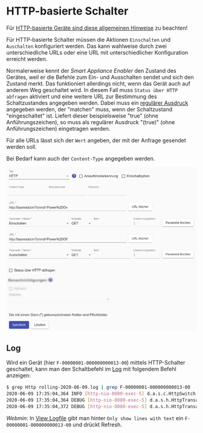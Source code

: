 # HTTP-basierte Schalter
Für [HTTP-basierte Geräte sind diese allgemeinen Hinweise](Http_DE.md) zu beachten!

Für HTTP-basierte Schalter müssen die Aktionen `Einschalten` und `Auschalten` konfiguriert werden. Das kann wahlweise durch zwei unterschiedliche URLs oder eine URL mit unterschiedlicher Konfiguration erreicht werden.

Normalerweise kennt der *Smart Appliance Enabler* den Zustand des Gerätes, weil er die Befehle zum Ein- und Ausschalten sendet und sich den Zustand merkt. Das funktioniert allerdings nicht, wenn das Gerät auch auf anderem Weg geschaltet wird. In diesem Fall muss `Status über HTTP abfragen` aktiviert und eine weitere URL zur Bestimmung des Schaltzustandes angegeben werden. Dabei muss ein [regulärer Ausdruck](ValueExtraction_DE.md) angegeben werden, der "matchen" muss, wenn der Schaltzustand "eingeschaltet" ist. Liefert dieser beispielsweise "true" (ohne Anführungszeichen), so muss als regulärer Ausdruck "(true)" (ohne Anführungszeichen) eingetragen werden.

Für alle URLs lässt sich der `Wert` angeben, der mit der Anfrage gesendet werden soll.

Bei Bedarf kann auch der `Content-Type` angegeben werden.

![HTTP Switch](../pics/fe/HttpSwitch_DE.png)

## Log
Wird ein Gerät (hier `F-00000001-000000000013-00`) mittels HTTP-Schalter geschaltet, kann man den Schaltbefehl im [Log](Logging_DE.md) mit folgendem Befehl anzeigen:

```bash
$ grep Http rolling-2020-06-09.log | grep F-00000001-000000000013-00
2020-06-09 17:35:04,364 INFO [http-nio-8080-exec-5] d.a.s.c.HttpSwitch [HttpSwitch.java:127] F-00000001-000000000013-00: Switching on
2020-06-09 17:35:04,364 DEBUG [http-nio-8080-exec-5] d.a.s.h.HttpTransactionExecutor [HttpTransactionExecutor.java:105] F-00000001-000000000013-00: Sending GET request url=http://localhost:8082/set/hm-rpc.0.PEQxxxxxxx.1.STATE?value=true
2020-06-09 17:35:04,372 DEBUG [http-nio-8080-exec-5] d.a.s.h.HttpTransactionExecutor [HttpTransactionExecutor.java:160] F-00000001-000000000013-00: Response code is 200
```

*Webmin*: In [View Logfile](Logging_DE.md#user-content-webmin-logs) gibt man hinter `Only show lines with text` ein `F-00000001-000000000013-00` und drückt Refresh.
